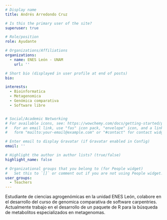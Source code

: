 ```yaml
---
# Display name
title: Andrés Arredondo Cruz

# Is this the primary user of the site?
superuser: true

# Role/position
role: Ayudante 

# Organizations/Affiliations
organizations:
  - name: ENES León - UNAM
    url: ''

# Short bio (displayed in user profile at end of posts)
bio:

interests:
  - Bioinformatica
  - Metagenomica
  - Genómica comparativa
  - Software libre


# Social/Academic Networking
# For available icons, see: https://wowchemy.com/docs/getting-started/page-builder/#icons
#   For an email link, use "fas" icon pack, "envelope" icon, and a link in the
#   form "mailto:your-email@example.com" or "#contact" for contact widget.

# Enter email to display Gravatar (if Gravatar enabled in Config)
email: ''

# Highlight the author in author lists? (true/false)
highlight_name: false

# Organizational groups that you belong to (for People widget)
#   Set this to `[]` or comment out if you are not using People widget.
user_groups:
  - Teachers
---
```


Estudiante  de ciencias agrogenómicas en la unidad ENES León, colabore en el desarrollo del curso  de genomica comparativa de software carpentries. Actualmente trabajo en el desarrollo de un paquete de R para la búsqueda de metabolitos especializados en metagenomas.

